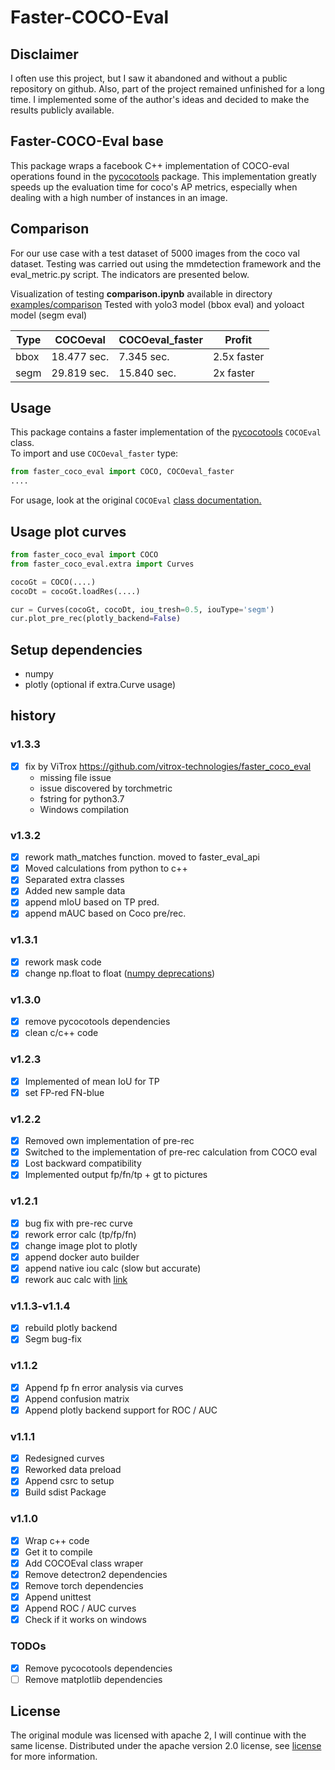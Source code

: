 # Faster-COCO-Eval

## Disclaimer

I often use this project, but I saw it abandoned and without a public repository on github.
Also, part of the project remained unfinished for a long time. I implemented some of the author's ideas and decided to make the results publicly available.

## Faster-COCO-Eval base

This package wraps a facebook C++ implementation of COCO-eval operations found in the
[pycocotools](https://github.com/cocodataset/cocoapi/tree/master/PythonAPI/pycocotools) package.
This implementation greatly speeds up the evaluation time
for coco's AP metrics, especially when dealing with a high number of instances in an image.

## Comparison

For our use case with a test dataset of 5000 images from the coco val dataset.
Testing was carried out using the mmdetection framework and the eval_metric.py script. The indicators are presented below.

Visualization of testing **comparison.ipynb** available in directory [examples/comparison](./examples/comparison/comparison.ipynb)
Tested with yolo3 model (bbox eval) and yoloact model (segm eval)

| Type | COCOeval    | COCOeval_faster | Profit       |
| ---- | ----------- | --------------- | ------------ |
| bbox | 18.477 sec. | 7.345 sec.      | 2.5x faster  |
| segm | 29.819 sec. | 15.840 sec.     | 2x faster    |

## Usage

This package contains a faster implementation of the
 [pycocotools](https://github.com/cocodataset/cocoapi/tree/master/PythonAPI/pycocotools) `COCOEval` class.  
To import and use `COCOeval_faster` type:

````python  
from faster_coco_eval import COCO, COCOeval_faster
....
````

For usage, look at the original `COCOEval` [class documentation.](https://github.com/cocodataset/cocoapi)

## Usage plot curves

````python  
from faster_coco_eval import COCO
from faster_coco_eval.extra import Curves

cocoGt = COCO(....)
cocoDt = cocoGt.loadRes(....)

cur = Curves(cocoGt, cocoDt, iou_tresh=0.5, iouType='segm')
cur.plot_pre_rec(plotly_backend=False)
````

## Setup dependencies

- numpy
- plotly (optional if extra.Curve usage)  

## history

### v1.3.3

- [x] fix by ViTrox <https://github.com/vitrox-technologies/faster_coco_eval>
    - missing file issue
    - issue discovered by torchmetric
    - fstring for python3.7
    - Windows compilation

### v1.3.2

- [x] rework math_matches function. moved to faster_eval_api
- [x] Moved calculations from python to c++
- [x] Separated extra classes
- [x] Added new sample data
- [x] append mIoU based on TP pred.
- [x] append mAUC based on Coco pre/rec.

### v1.3.1

- [x] rework mask code
- [x] change np.float to float ([numpy deprecations](https://numpy.org/devdocs/release/1.20.0-notes.html#deprecations))

### v1.3.0

- [x] remove pycocotools dependencies
- [x] clean c/c++ code

### v1.2.3

- [x] Implemented of mean IoU for TP
- [x] set FP-red FN-blue

### v1.2.2

- [x] Removed own implementation of pre-rec  
- [x] Switched to the implementation of pre-rec calculation from COCO eval  
- [x] Lost backward compatibility  
- [x] Implemented output fp/fn/tp + gt to pictures  

### v1.2.1

- [x] bug fix with pre-rec curve  
- [x] rework error calc (tp/fp/fn)  
- [x] change image plot to plotly
- [x] append docker auto builder  
- [x] append native iou calc (slow but accurate)  
- [x] rework auc calc with [link](https://towardsdatascience.com/how-to-efficiently-implement-area-under-precision-recall-curve-pr-auc-a85872fd7f14)  

### v1.1.3-v1.1.4

- [x] rebuild plotly backend
- [x] Segm bug-fix

### v1.1.2

- [x] Append fp fn error analysis via curves
- [x] Append confusion matrix
- [x] Append plotly backend support for ROC / AUC

### v1.1.1

- [x] Redesigned curves
- [x] Reworked data preload
- [x] Append csrc to setup
- [x] Build sdist Package

### v1.1.0

- [x] Wrap c++ code
- [x] Get it to compile
- [x] Add COCOEval class wraper
- [x] Remove detectron2 dependencies
- [x] Remove torch dependencies
- [x] Append unittest
- [x] Append ROC / AUC curves  
- [x] Check if it works on windows

### TODOs

- [X] Remove pycocotools dependencies
- [ ] Remove matplotlib dependencies

## License

The original module was licensed with apache 2, I will continue with the same license.
Distributed under the apache version 2.0 license, see [license](LICENSE) for more information.
